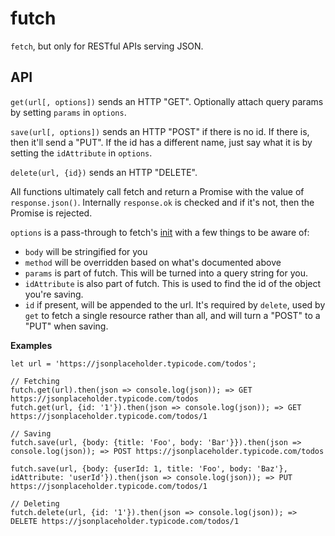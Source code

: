 # futch
`fetch`, but only for RESTful APIs serving JSON.

## API

`get(url[, options])` sends an HTTP "GET". Optionally attach query params by setting `params` in `options`.

`save(url[, options])` sends an HTTP "POST" if there is no id. If there is, then it'll send a "PUT". If the id has a different name, just say what it is by setting the `idAttribute` in `options`.

`delete(url, {id})` sends an HTTP "DELETE".

All functions ultimately call fetch and return a Promise with the value of `response.json()`. Internally `response.ok` is checked and if it's not, then the Promise is rejected. 

`options` is a pass-through to fetch's [init](https://developer.mozilla.org/en-US/docs/Web/API/WindowOrWorkerGlobalScope/fetch#Parameters) with a few things to be aware of: 

- `body` will be stringified for you
- `method` will be overridden based on what's documented above
- `params` is part of futch. This will be turned into a query string for you.
- `idAttribute` is also part of futch. This is used to find the id of the object you're saving.
- `id` if present, will be appended to the url. It's required by `delete`, used by `get` to fetch a single resource rather than all, and will turn a "POST" to a "PUT" when saving. 

**Examples**
```
let url = 'https://jsonplaceholder.typicode.com/todos';

// Fetching
futch.get(url).then(json => console.log(json)); => GET https://jsonplaceholder.typicode.com/todos
futch.get(url, {id: '1'}).then(json => console.log(json)); => GET https://jsonplaceholder.typicode.com/todos/1

// Saving
futch.save(url, {body: {title: 'Foo', body: 'Bar'}}).then(json => console.log(json)); => POST https://jsonplaceholder.typicode.com/todos

futch.save(url, {body: {userId: 1, title: 'Foo', body: 'Baz'}, idAttribute: 'userId'}).then(json => console.log(json)); => PUT https://jsonplaceholder.typicode.com/todos/1

// Deleting
futch.delete(url, {id: '1'}).then(json => console.log(json)); => DELETE https://jsonplaceholder.typicode.com/todos/1

```

